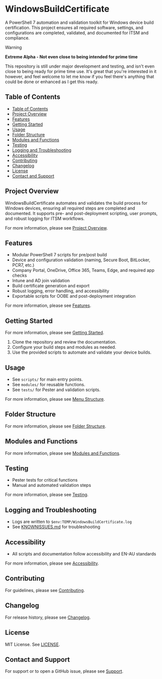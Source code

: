 <!-- omit from toc -->
# WindowsBuildCertificate

A PowerShell 7 automation and validation toolkit for Windows device build certification. This project ensures all required software, settings, and configurations are completed, validated, and documented for ITSM and compliance.

> [!WARNING]
> **Extreme Alpha - Not even close to being intended for prime time**
>
> This repository is still under major development and testing, and isn't even close to being ready for prime time use. It's great that you're interested in it however, and feel welcome to let me know if you feel there's anything that could be done or enhanced as I get this ready.

## Table of Contents
- [Table of Contents](#table-of-contents)
- [Project Overview](#project-overview)
- [Features](#features)
- [Getting Started](#getting-started)
- [Usage](#usage)
- [Folder Structure](#folder-structure)
- [Modules and Functions](#modules-and-functions)
- [Testing](#testing)
- [Logging and Troubleshooting](#logging-and-troubleshooting)
- [Accessibility](#accessibility)
- [Contributing](#contributing)
- [Changelog](#changelog)
- [License](#license)
- [Contact and Support](#contact-and-support)

## Project Overview

WindowsBuildCertificate automates and validates the build process for Windows devices, ensuring all required steps are completed and documented. It supports pre- and post-deployment scripting, user prompts, and robust logging for ITSM workflows.

For more information, please see [Project Overview](https://twcau.github.io/WindowsBuildCertificate/project-overview/specification/).

## Features

- Modular PowerShell 7 scripts for pre/post build
- Device and configuration validation (naming, Secure Boot, BitLocker, PCR7, etc.)
- Company Portal, OneDrive, Office 365, Teams, Edge, and required app checks
- Intune and AD join validation
- Build certificate generation and export
- Robust logging, error handling, and accessibility
- Exportable scripts for OOBE and post-deployment integration

For more information, please see [Features](https://twcau.github.io/WindowsBuildCertificate/project-overview/specification/).

## Getting Started

For more information, please see [Getting Started](https://twcau.github.io/WindowsBuildCertificate/user-guides/getting-started/).

1. Clone the repository and review the documentation.
2. Configure your build steps and modules as needed.
3. Use the provided scripts to automate and validate your device builds.

## Usage

- See `scripts/` for main entry points.
- See `modules/` for reusable functions.
- See `tests/` for Pester and validation scripts.

For more information, please see [Menu Structure](https://twcau.github.io/WindowsBuildCertificate/user-guides/menu-structure/).

## Folder Structure

For more information, please see [Folder Structure](https://twcau.github.io/WindowsBuildCertificate/project-overview/folder-structure/).

## Modules and Functions

For more information, please see [Modules and Functions](https://twcau.github.io/WindowsBuildCertificate/code/modules/).

## Testing

- Pester tests for critical functions
- Manual and automated validation steps

For more information, please see [Testing](https://twcau.github.io/WindowsBuildCertificate/user-guides/testing/).

## Logging and Troubleshooting

- Logs are written to `$env:TEMP/WindowsBuildCertificate.log`
- See [KNOWNISSUES.md](KNOWNISSUES.md) for troubleshooting

## Accessibility

- All scripts and documentation follow accessibility and EN-AU standards

For more information, please see [Accessibility](https://twcau.github.io/WindowsBuildCertificate/user-guides/accessibility/).

## Contributing

For guidelines, please see [Contributing](https://twcau.github.io/WindowsBuildCertificate/contributing/contributing/).

## Changelog

For release history, please see [Changelog](https://twcau.github.io/WindowsBuildCertificate/CHANGELOG/).

## License

MIT License. See [LICENSE](LICENSE).

## Contact and Support

For support or to open a GitHub issue, please see [Support](https://twcau.github.io/WindowsBuildCertificate/support/support/).

